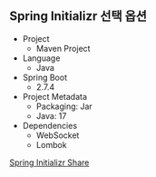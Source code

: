 ## Spring Initializr 선택 옵션
- Project
    - Maven Project
- Language
    - Java
- Spring Boot
    - 2.7.4
- Project Metadata
    - Packaging: Jar
    - Java: 17
- Dependencies
    - WebSocket
    - Lombok

[Spring Initializr Share](https://start.spring.io/#!type=maven-project&language=java&platformVersion=2.7.4&packaging=jar&jvmVersion=17&groupId=com.websocket&artifactId=websocket-study&name=websocket-study&description=A%20chat%20application%20with%20websocket%20&packageName=com.websocket.websocket-study&dependencies=websocket,lombok)
